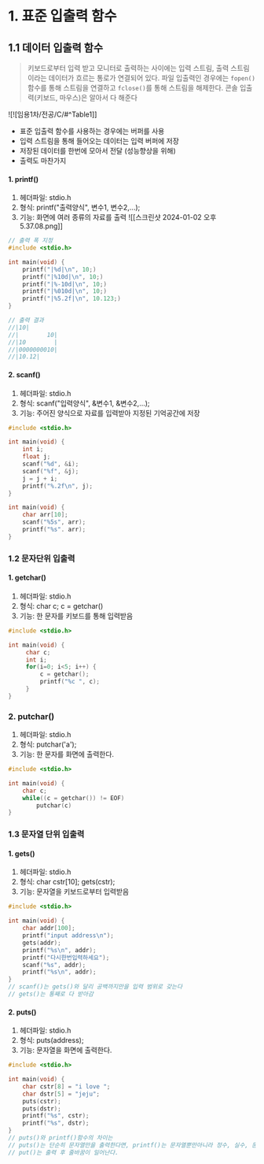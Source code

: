# 1. 표준 입출력 함수
## 1.1 데이터 입출력 함수
> 키보드로부터 입력 받고 모니터로 출력하는 사이에는 입력 스트림, 출력 스트림이라는 데이터가 흐르는 통로가 연결되어 있다.
> 파일 입출력인 경우에는 `fopen()`함수를 통해 스트림을 연결하고 `fclose()`를 통해 스트림을 해제한다.
> 콘솔 입출력(키보드, 마우스)은 알아서 다 해준다

![![임용1차/전공/C/#^Table1]]
- 표준 입출력 함수를 사용하는 경우에는 버퍼를 사용
- 입력 스트림을 통해 들어오는 데이터는 입력 버퍼에 저장
- 저장된 데이터를 한번에 모아서 전달 (성능향상을 위해)
- 출력도 마찬가지

#### 1. printf()
1. 헤더파일: stdio.h
2. 형식: printf("출력양식", 변수1, 변수2,...);
3. 기능: 화면에 여러 종류의 자료를 출력
 ![[스크린샷 2024-01-02 오후 5.37.08.png]]
```c
// 출력 폭 지정
#include <stdio.h>

int main(void) {
	printf("|%d|\n", 10;)
	printf("|%10d|\n", 10;)
	printf("|%-10d|\n", 10;)
	printf("|%010d|\n", 10;)
	printf("|%5.2f|\n", 10.123;)
}

// 출력 결과
//|10|
//|        10|
//|10        |
//|0000000010|
//|10.12|
```
#### 2. scanf()
1. 헤더파일: stdio.h
2. 형식: scanf("입력양식", &변수1, &변수2,...);
3. 기능: 주어진 양식으로 자료를 입력받아 지정된 기억공간에 저장
```c
#include <stdio.h>

int main(void) {
	int i;
	float j;
	scanf("%d", &i);
	scanf("%f", &j);
	j = j + i;
	printf("%.2f\n", j);
}

int main(void) {
	char arr[10];
	scanf("%5s", arr);
	printf("%s". arr);
}
```
### 1.2 문자단위 입출력
#### 1. getchar()
1. 헤더파일: stdio.h
2. 형식: char c; c = getchar()
3. 기능: 한 문자를 키보드를 통해 입력받음
```c
#include <stdio.h>

int main(void) {
	 char c;
	 int i;
	 for(i=0; i<5; i++) {
		 c = getchar();
		 printf("%c ", c);
	 }
}
```
### 2. putchar()
1. 헤더파일: stdio.h
2. 형식: putchar('a');
3. 기능: 한 문자를 화면에 출력한다.
```c
#include <stdio.h>

int main(void) {
	char c;
	while((c = getchar()) != EOF)
		putchar(c)
}
```
### 1.3 문자열 단위 입출력
#### 1. gets()
1. 헤더파일: stdio.h
2. 형식: char cstr[10]; gets(cstr);
3. 기능: 문자열을 키보드로부터 입력받음
```c
#include <stdio.h>

int main(void) {
	char addr[100];
	printf("input address\n");
	gets(addr);
	printf("%s\n", addr);
	printf("다시한번입력하세요");
	scanf("%s", addr);
	printf("%s\n", addr);
}
// scanf()는 gets()와 달리 공백까지만을 입력 범위로 갖는다
// gets()는 통째로 다 받아감
```
#### 2. puts()
1. 헤더파일: stdio.h
2. 형식: puts(address);
3. 기능: 문자열을 화면에 출력한다.
```c
#include <stdio.h>

int main(void) {
	char cstr[8] = "i love ";
	char dstr[5] = "jeju";
	puts(cstr);
	puts(dstr);
	printf("%s", cstr);
	printf("%s", dstr);
}
// puts()와 printf()함수의 차이는
// puts()는 단순히 문자열만을 출력한다면, printf()는 문자열뿐만아니라 정수, 실수, 문자를 출력할 수 // 있다. 
// put()는 출력 후 줄바꿈이 일어난다.
```

